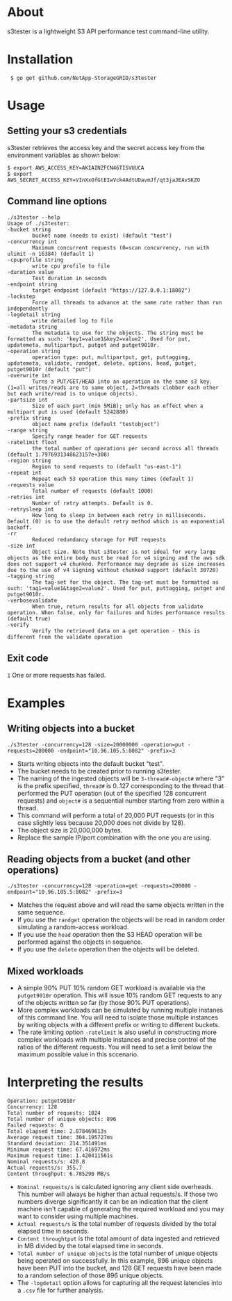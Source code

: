 # About

s3tester is a lightweight S3 API performance test command-line utility.

# Installation

     $ go get github.com/NetApp-StorageGRID/s3tester

# Usage

## Setting your s3 credentials

s3tester retrieves the access key and the secret access key from the environment variables as shown below:

    $ export AWS_ACCESS_KEY=AKIAINZFCN46TISVUUCA
    $ export AWS_SECRET_ACCESS_KEY=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

## Command line options

	./s3tester --help
	Usage of ./s3tester:
  	-bucket string
        	bucket name (needs to exist) (default "test")
  	-concurrency int
        	Maximum concurrent requests (0=scan concurrency, run with ulimit -n 16384) (default 1)
  	-cpuprofile string
        	write cpu profile to file
  	-duration value
        	Test duration in seconds
  	-endpoint string
        	target endpoint (default "https://127.0.0.1:18082")
  	-lockstep
        	Force all threads to advance at the same rate rather than run independently
  	-logdetail string
        	write detailed log to file
  	-metadata string
        	The metadata to use for the objects. The string must be formatted as such: 'key1=value1&key2=value2'. Used for put, updatemeta, multipartput, putget and putget9010r.
  	-operation string
        	operation type: put, multipartput, get, puttagging, updatemeta, validate, randget, delete, options, head, putget, putget9010r (default "put")
  	-overwrite int
        	Turns a PUT/GET/HEAD into an operation on the same s3 key. (1=all writes/reads are to same object, 2=threads clobber each other but each write/read is to unique objects).
  	-partsize int
        	Size of each part (min 5MiB); only has an effect when a multipart put is used (default 5242880)
  	-prefix string
        	object name prefix (default "testobject")
  	-range string
        	Specify range header for GET requests
  	-ratelimit float
        	the total number of operations per second across all threads (default 1.7976931348623157e+308)
  	-region string
        	Region to send requests to (default "us-east-1")
  	-repeat int
        	Repeat each S3 operation this many times (default 1)
  	-requests value
        	Total number of requests (default 1000)
  	-retries int
        	Number of retry attempts. Default is 0.
  	-retrysleep int
        	How long to sleep in between each retry in milliseconds. Default (0) is to use the default retry method which is an exponential backoff.
  	-rr
        	Reduced redundancy storage for PUT requests
  	-size int
        	Object size. Note that s3tester is not ideal for very large objects as the entire body must be read for v4 signing and the aws sdk does not support v4 chunked. Performance may degrade as size increases due to the use of v4 signing without chunked support (default 30720)
  	-tagging string
        	The tag-set for the object. The tag-set must be formatted as such: 'tag1=value1&tage2=value2'. Used for put, puttagging, putget and putget9010r.
 	-verbosevalidate
        	When true, return results for all objects from validate operation. When false, only for failures and hides performance results (default true)
  	-verify
        	Verify the retrieved data on a get operation - this is different from the validate operation

## Exit code
`1` One or more requests has failed.

# Examples

## Writing objects into a bucket

    ./s3tester -concurrency=128 -size=20000000 -operation=put -requests=200000 -endpoint="10.96.105.5:8082" -prefix=3

- Starts writing objects into the default bucket "test".
- The bucket needs to be created prior to running s3tester.
- The naming of the ingested objects will be `3-thread#-object#` where "3" is the prefix specified, `thread#` is 0..127 corresponding to the thread that performed the PUT operation (out of the specified 128 concurrent requests) and `object#` is a sequential number starting from zero within a thread.
- This command will perform a total of 20,000 PUT requests (or in this case slightly less because 20,000 does not divide by 128).
- The object size is 20,000,000 bytes.
- Replace the sample IP/port combination with the one you are using.

## Reading objects from a bucket (and other operations)
    ./s3tester -concurrency=128 -operation=get -requests=200000 -endpoint="10.96.105.5:8082" -prefix=3

- Matches the request above and will read the same objects written in the same sequence.
- If you use the `randget` operation the objects will be read in random order simulating a random-access workload.
- If you use the `head` operation then the S3 HEAD operation will be performed against the objects in sequence.
- If you use the `delete` operation then the objects will be deleted.

## Mixed workloads
- A simple 90% PUT 10% random GET workload is available via the `putget9010r` operation.  This will issue 10% random GET requests to any of the objects written so far (by those 90% PUT operations).
- More complex workloads can be simulated by running multiple instanes of this command line.  You will need to isolate those multiple instances by writing objects with a different prefix or writing to different buckets.
- The rate limiting option `-ratelimit` is also useful in constructing more complex workloads with multiple instances and precise control of the ratios of the different requests.  You will need to set a limit below the maximum possible value in this sccenario.

# Interpreting the results
	Operation: putget9010r
	Concurrency: 128
	Total number of requests: 1024
	Total number of unique objects: 896
	Failed requests: 0
	Total elapsed time: 2.878469613s
	Average request time: 304.195727ms
	Standard deviation: 214.351491ms
	Minimum request time: 67.416972ms
	Maximum request time: 1.420411561s
	Nominal requests/s: 420.8
	Actual requests/s: 355.7
	Content throughput: 6.785290 MB/s


- `Nominal requests/s` is calculated ignoring any client side overheads.  This number will always be higher than actual requests/s.  If those two numbers diverge significantly it can be an indication that the client machine isn't capable of generating the required workload and you may want to consider using multiple machines.
- `Actual requests/s` is the total number of requests divided by the total elapsed time in seconds.
- `Content throughtput` is the total amount of data ingested and retrieved in MB divided by the total elapsed time in seconds.
- `Total number of unique objects` is the total number of unique objects being operated on successfully. In this example, 896 unique objects have been PUT into the bucket, and 128 GET requests have been made to a random selection of those 896 unique objects.
- The `-logdetail` option allows for capturing all the request latencies into a `.csv` file for further analysis.
